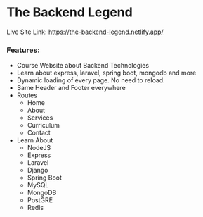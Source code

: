 # The Backend Legend

Live Site Link: https://the-backend-legend.netlify.app/

### Features:
- Course Website about Backend Technologies
- Learn about express, laravel, spring boot, mongodb and more
- Dynamic loading of every page. No need to reload.
- Same Header and Footer everywhere 
- Routes
    - Home
    - About
    - Services
    - Curriculum
    - Contact
- Learn About
    - NodeJS
    - Express
    - Laravel
    - Django
    - Spring Boot
    - MySQL
    - MongoDB
    - PostGRE
    - Redis